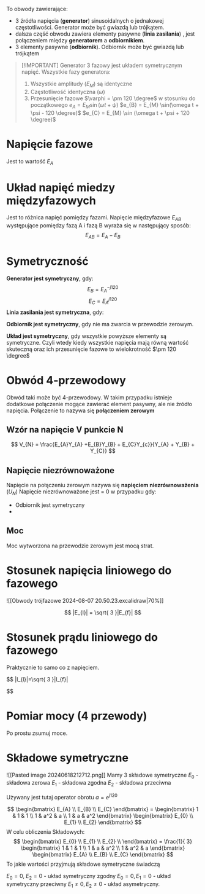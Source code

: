 To obwody zawierające:
- 3 źródła napięcia (**generator**) sinusoidalnych o jednakowej częstotliwości. Generator może być gwiazdą lub trójkątem. 
- dalsza część obwodu zawiera elementy pasywne (**linia zasilania**) , jest połączeniem między **generatorem** a **odbiornikiem**.
- 3 elementy pasywne (**odbiornik**). Odbiornik może być gwiazdą lub trójkątem

> [!IMPORTANT] Generator 3 fazowy jest układem symetrycznym napięć.
> Wszystkie fazy generatora:
> 1. Wszystkie amplitudy ($E_{M}$) są identyczne
> 2. Częstotliwość identyczna ($\omega$)
> 3. Przesunięcie fazowe $\varphi = \pm 120 \degree$ w stosunku do początkowego
> $e_{A} = E_{M} \sin(\omega t + \psi)$
> $e_{B} = E_{M} \sin(\omega t + \psi - 120 \degree)$
> $e_{C} = E_{M} \sin (\omega t + \psi + 120 \degree)$


# Napięcie fazowe
Jest to wartość $E_{A}$
# Układ napięć miedzy międzyfazowych
Jest to różnica napięć pomiędzy fazami. Napięcie międzyfazowe $E_{AB}$ występujące pomiędzy fazą A i fazą B wyraża się w następujący sposób:
$$
E_{AB} = E_{A} - E_{B}
$$
# Symetryczność
**Generator jest symetryczny**, gdy:
$$
E_{B} = E_{A}^{-j120}
$$
$$
E_{C} = E_{A}^{j120}
$$
**Linia zasilania jest symetryczna**, gdy:

**Odbiornik jest symetryczny**, gdy nie ma zwarcia w przewodzie zerowym.

**Układ jest symetryczny**, gdy wszystkie powyższe elementy są symetryczne. Czyli wtedy kiedy wszystkie napięcia mają równą wartość skuteczną oraz ich przesunięcie fazowe to wielokrotność $\pm 120 \degree$

# Obwód 4-przewodowy
Obwód taki może być 4-przewodowy. W takim przypadku istnieje dodatkowe połączenie mogące zawierać element pasywny, ale nie źródło napięcia. Połączenie to nazywa się **połączeniem zerowym** 

## Wzór na napięcie V punkcie N
$$
V_{N} = \frac{E_{A}Y_{A} +E_{B}Y_{B} + E_{C}Y_{c}}{Y_{A} + Y_{B} + Y_{C}}
$$
## Napięcie niezrównoważone
Napięcie na połączeniu zerowym nazywa się **napięciem niezrównoważenia** ($U_{N}$)
Napięcie niezrównoważone jest = 0 w przypadku gdy:
- Odbiornik jest symetryczny
- 
## Moc
Moc wytworzona na przewodzie zerowym jest mocą strat.

# Stosunek napięcia liniowego do fazowego
![[Obwody trójfazowe 2024-08-07 20.50.23.excalidraw|70%]]

$$
|E_{l}| = \sqrt{ 3 }|E_{f}|
$$
# Stosunek prądu liniowego do fazowego
Praktycznie to samo co z napięciem.

$$
|I_{l}|=\sqrt{ 3 }|I_{f}|

$$

# Pomiar mocy (4 przewody)
Po prostu zsumuj moce.

# Składowe symetryczne
![[Pasted image 20240618212712.png]]
Mamy 3 składowe symetryczne
$E_{0}$ - składowa zerowa
$E_{1}$ - składowa zgodna
$E_{2}$ - składowa przeciwna

Używany jest tutaj operator obrotu $a = e^{j120}$

$$
\begin{bmatrix}
E_{A} \\
E_{B} \\
E_{C}
\end{bmatrix} = \begin{bmatrix}
1 & 1 & 1 \\
1 & a^2 & a \\
1 & a & a^2
\end{bmatrix}
\begin{bmatrix}
E_{0} \\
E_{1} \\
E_{2}
\end{bmatrix}
$$
W celu obliczenia Składowych:
$$
\begin{bmatrix}
E_{0} \\
E_{1} \\
E_{2} \\
\end{bmatrix}
= \frac{1}{ 3}
\begin{bmatrix}
1 & 1 & 1 \\
1 & a & a^2 \\
1 & a^2 & a
\end{bmatrix}
\begin{bmatrix}
E_{A} \\
E_{B} \\
E_{C}
\end{bmatrix}
$$
To jakie wartości przyjmują składowe symetryczne świadczą 

$E_{0} = 0$, $E_{2} = 0$ - układ symetryczny zgodny
$E_{0} = 0, E_{1} = 0$ - układ symetryczny przeciwny
$E_{1} \neq 0, E_{2} \neq 0$ - układ asymetryczny.